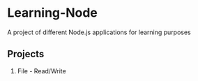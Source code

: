 # Learning-Node

A project of different Node.js applications for learning purposes

## Projects

1. File - Read/Write